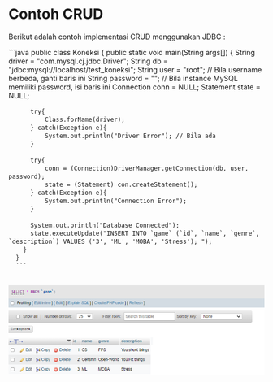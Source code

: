 # Contoh CRUD
Berikut adalah contoh implementasi CRUD menggunakan JDBC : 

<div class="grid grid-cols-2 gap-y-10 gap-x-6 mt-8">
  <div class='flex-row'>
    <div class='text-xl'>
      ```java 
      public class Koneksi {
        public static void main(String args[]) {
          String driver = "com.mysql.cj.jdbc.Driver";
          String db = "jdbc:mysql://localhost/test_koneksi";
          String user = "root"; // Bila username berbeda, ganti baris ini
          String password = ""; // Bila instance MySQL memiliki password, isi baris ini
          Connection conn = NULL;
          Statement state = NULL;

          try{
              Class.forName(driver);
          } catch(Exception e){
              System.out.println("Driver Error"); // Bila ada 
          } 

          try{
              conn = (Connection)DriverManager.getConnection(db, user, password);
              state = (Statement) con.createStatement();
          } catch(Exception e){
              System.out.println("Connection Error");
          }

          System.out.println("Database Connected");
          state.executeUpdate("INSERT INTO `game` (`id`, `name`, `genre`, `description`) VALUES ('3', 'ML', 'MOBA', 'Stress'); ");
        }
      }
      ```
  </div>
  <br>
  <div class='flex-row'>
    <img src="/img/11_1.png">
  </div>
  </div>
</div>